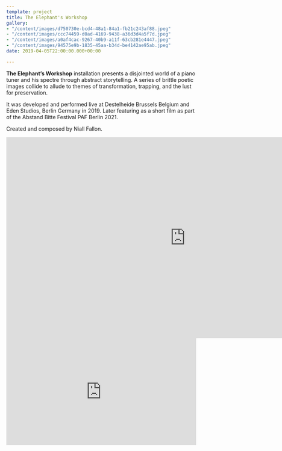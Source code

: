 ```yaml
---
template: project
title: The Elephant's Workshop
gallery:
- "/content/images/d750730e-bcd4-48a1-84a1-fb21c243af88.jpeg"
- "/content/images/ccc74459-d0ad-4169-9438-a36d3d4a5f7d.jpeg"
- "/content/images/a0af4cac-9267-40b9-a11f-63cb281e4447.jpeg"
- "/content/images/94575e9b-1835-45aa-b34d-be4142ae95ab.jpeg"
date: 2019-04-05T22:00:00.000+00:00

---
```

**The Elephant’s Workshop** installation presents a disjointed world of a piano tuner and his spectre through abstract storytelling. A series of brittle poetic images collide to allude to themes of transformation, trapping, and the lust for preservation.

It was developed and performed live at Destelheide Brussels Belgium and Eden Studios, Berlin Germany in 2019. Later featuring as a short film as part of the Abstand Bitte Festival PAF Berlin 2021.

Created and composed by Niall Fallon.

<iframe width="950" height="534" src="https://www.youtube.com/embed/urjGMZJyxuw" title="YouTube video player" frameborder="0" allow="accelerometer; autoplay; clipboard-write; encrypted-media; gyroscope; picture-in-picture" allowfullscreen></iframe>

<div style="padding:56.25% 0 0 0;position:relative;"><iframe src="https://player.vimeo.com/video/554169750?h=ff6a4f60b4&autoplay=1&title=0&byline=0&portrait=0" style="position:absolute;top:0;left:0;width:100%;height:100%;" frameborder="0" allow="autoplay; fullscreen; picture-in-picture" allowfullscreen></iframe></div><script src="https://player.vimeo.com/api/player.js"></script>